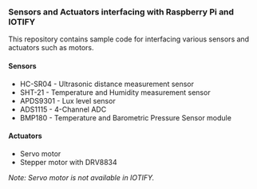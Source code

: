 ### Sensors and Actuators interfacing with Raspberry Pi and IOTIFY

This repository contains sample code for interfacing various sensors and actuators such as motors.

#### Sensors

* HC-SR04 - Ultrasonic distance measurement sensor
* SHT-21 - Temperature and Humidity measurement sensor
* APDS9301 - Lux level sensor
* ADS1115 - 4-Channel ADC
* BMP180 - Temperature and Barometric Pressure Sensor module

#### Actuators

* Servo motor
* Stepper motor with DRV8834

_Note: Servo motor is not available in IOTIFY._
